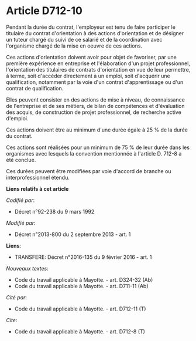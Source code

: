 # Article D712-10

Pendant la durée du contrat, l'employeur est tenu de faire participer le titulaire du contrat d'orientation à des actions
d'orientation et de désigner un tuteur chargé du suivi de ce salarié et de la coordination avec l'organisme chargé de la mise
en oeuvre de ces actions. 

Ces actions d'orientation doivent avoir pour objet de favoriser, par une première expérience en entreprise et l'élaboration
d'un projet professionnel, l'orientation des titulaires de contrats d'orientation en vue de leur permettre, à terme, soit
d'accéder directement à un emploi, soit d'acquérir une qualification, notamment par la voie d'un contrat d'apprentissage ou
d'un contrat de qualification. 

Elles peuvent consister en des actions de mise à niveau, de connaissance de l'entreprise et de ses métiers, de bilan de
compétences et d'évaluation des acquis, de construction de projet professionnel, de recherche active d'emploi. 

Ces actions doivent être au minimum d'une durée égale à 25 % de la durée du contrat. 

Ces actions sont réalisées pour un minimum de 75 % de leur durée dans les organismes avec lesquels la convention mentionnée à
l'article D. 712-8 a été conclue. 

Ces durées peuvent être modifiées par voie d'accord de branche ou interprofessionnel étendu.

**Liens relatifs à cet article**

_Codifié par_:

  - Décret n°92-238 du 9 mars 1992

_Modifié par_:

  - Décret n°2013-800 du 2 septembre 2013 - art. 1

**Liens**:

  - TRANSFERE: Décret n°2016-135 du 9 février 2016 - art. 1

_Nouveaux textes_:

  - Code du travail applicable à Mayotte. - art. D324-32 (Ab)
  - Code du travail applicable à Mayotte. - art. D711-11 (Ab)

_Cité par_:

  - Code du travail applicable à Mayotte. - art. D712-11 (T)

_Cite_:

  - Code du travail applicable à Mayotte. - art. D712-8 (T)
